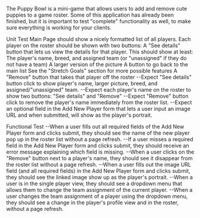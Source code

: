 The Puppy Bowl is a mini-game that allows users to add and remove cute puppies to a game roster. Some of this application has already been finished, but it is important to test "complete" functionality as well, to make sure everything is working for your clients.

Unit Test
Main Page should show a nicely formatted list of all players. 
Each player on the roster should be shown with two buttons:
A "See details" button that lets us view the details for that player. This should show at least:
The player's name, breed, and assigned team (or "unassigned" if they do not have a team)
A larger version of the picture
A button to go back to the main list
See the "Stretch Goals" section for more possible features
A "Remove" button that takes that player off the roster
--Expect "See details" button click to show player's name, larger picture, breed, and assigned/"unassigned" team. 
--Expect each player's name on the roster to show two buttons: "See details" and "Remove"
--Expect "Remove" button click to remove the player's name immediately from the roster list. 
--Expect an optional field in the Add New Player form that lets a user input an image URL and when submitted, will show as the player's portrait.

Functional Test
--When a user fills out all required fields of the Add New Player form and clicks submit, they should see the name of the new player pop up in the roster list without a page refresh. 
--If a user misses a required field in the Add New Player form and clicks submit, they should receive an error message explaining which field is missing. 
--When a user clicks on the "Remove" button next to a player's name, they should see it disappear from the roster list without a page refresh.
--When a user fills out the image URL field (and all required fields) in the Add New Player form and clicks submit, they should see the linked image show up as the player's portrait.
--When a user is in the single player view, they should see a dropdown menu that allows them to change the team assignment of the current player. 
--When a user changes the team assignment of a player using the dropdown menu, they should see a change in the player's profile view and in the roster, without a page refresh.

